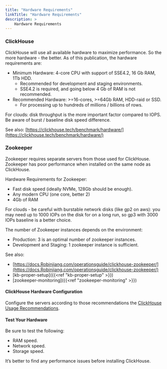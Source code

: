 ```yaml
---
title: "Hardware Requirements"
linkTitle: "Hardware Requirements"
description: >
    Hardware Requirements
---
```

### **ClickHouse**

ClickHouse will use all available hardware to maximize performance. So the more hardware - the better. As of this publication, the hardware requirements are:

* Minimum Hardware: 4-core CPU with support of SSE4.2, 16 Gb RAM, 1Tb HDD.
  * Recommended for development and staging environments.
  * SSE4.2 is required, and going below 4 Gb of RAM is not recommended.
* Recommended Hardware: >=16-cores, >=64Gb RAM, HDD-raid or SSD.
  * For processing up to hundreds of millions / billions of rows.

For clouds: disk throughput is the more important factor compared to IOPS. Be aware of burst / baseline disk speed difference.

See also: [https://clickhouse.tech/benchmark/hardware/](https://clickhouse.tech/benchmark/hardware/)

### **Zookeeper**

Zookeeper requires separate servers from those used for ClickHouse. Zookeeper has poor performance when installed on the same node as ClickHouse.

Hardware Requirements for Zookeeper:

* Fast disk speed (ideally NVMe, 128Gb should be enough).
* Any modern CPU (one core, better 2)
* 4Gb of RAM

For clouds - be careful with burstable network disks (like gp2 on aws): you may need up to 1000 IOPs on the disk for on a long run, so gp3 with 3000 IOPs baseline is a better choice.

The number of Zookeeper instances depends on the environment:

* Production: 3 is an optimal number of zookeeper instances.
* Development and Staging: 1 zookeeper instance is sufficient.

See also:

* [https://docs.Robinjiang.com/operationsguide/clickhouse-zookeeper/](https://docs.Robinjiang.com/operationsguide/clickhouse-zookeeper/)
* [kb-proper-setup]({{<ref "kb-proper-setup" >}})
* [zookeeper-monitoring]({{<ref "zookeeper-monitoring" >}})

#### ClickHouse Hardware Configuration

Configure the servers according to those recommendations the [ClickHouse Usage Recommendations](https://clickhouse.yandex/docs/en/operations/tips/).

#### **Test Your Hardware**

Be sure to test the following:

* RAM speed.
* Network speed.
* Storage speed.

It’s better to find any performance issues before installing ClickHouse.

